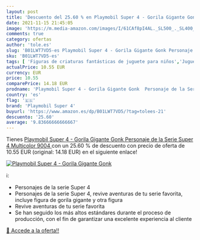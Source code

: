 ```yaml
---
layout: post
title: 'Descuento del 25.60 % en Playmobil Super 4 - Gorila Gigante Gonk '
date: 2021-11-15 21:45:05
image: 'https://m.media-amazon.com/images/I/61CAf8pI4AL._SL500_._SL400_.jpg'
comments: true
category: ofertas
author: 'tole.es'
slug: 'B01LWT7VD5-es Playmobil Super 4 - Gorila Gigante Gonk Personaje de la...'
sku: 'B01LWT7VD5-es'
tags: [ 'Figuras de criaturas fantásticas de juguete para niños','Juguetes','Juguetes y juegos','Muñecos y figuras','playmobil','playmobil super 4', ]
actualPrice: 10.55 EUR
currency: EUR
price: 10.55
comparePrice: 14.18 EUR
prodname: 'Playmobil Super 4 - Gorila Gigante Gonk  Personaje de la Serie Super 4  Multicolor  9004 '
country: 'es'
flag: '🇪🇸'
brand: 'Playmobil Super 4'
buyurl: 'https://www.amazon.es/dp/B01LWT7VD5/?tag=tolees-21'
descuento: '25.60'
average: '9.83666666666667'
---
```


Tienes [Playmobil Super 4 - Gorila Gigante Gonk  Personaje de la Serie Super 4  Multicolor  9004 ](https://www.amazon.es/dp/B01LWT7VD5/?tag=tolees-21) con un 25.60 % de descuento con precio de oferta de 10.55 EUR (original: 14.18 EUR) en el siguiente enlace!

[![Playmobil Super 4 - Gorila Gigante Gonk ](https://m.media-amazon.com/images/I/61CAf8pI4AL._SL500_._SL400_.jpg)](https://www.amazon.es/dp/B01LWT7VD5/?tag=tolees-21)

ℹ️:

- Personajes de la serie Super 4
- Personajes de la serie Super 4, revive aventuras de tu serie favorita, incluye figura de gorila gigante y otra figura
- Revive aventuras de tu serie favorita
- Se han seguido los más altos estándares durante el proceso de producción, con el fin de garantizar una excelente experiencia al cliente

[🛒 Accede a la oferta!!](https://www.amazon.es/dp/B01LWT7VD5/?tag=tolees-21)
